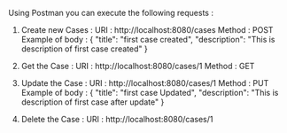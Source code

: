 Using Postman you can execute the following requests : 

1. Create new Cases : 
URI : http://localhost:8080/cases
Method : POST
Example of body : 
{
    "title": "first case created",
    "description": "This is description of first case created"
}

2. Get the Case :
URI : http://localhost:8080/cases/1
Method : GET

3. Update the Case : 
URI : http://localhost:8080/cases/1
Method : PUT
Example of body : 
{
    "title": "first case Updated",
    "description": "This is description of first case after update"
}

4. Delete the Case :
URI : http://localhost:8080/cases/1